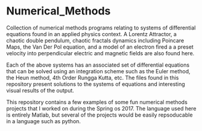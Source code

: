 # Numerical_Methods
Collection of numerical methods programs relating to systems of differential equations found in an applied physics context. 
A Lorentz Attractor, a chaotic double pendulum, chaotic fractals dynamics including Poincare Maps, the Van Der Pol equation, 
and a model of an electron fired a a preset velocity into perpendicular electric and magnetic fields are also found here.

Each of the above systems has an associated set of differential equations that can be solved using an integration scheme such as the
Euler method, the Heun method, 4th Order Rungga Kutta, etc. The files found in this repository present solutions to the systems of
equations and interesting visual results of the output. 

This repository contains a few examples of some fun numerical methods projects that I worked on during the Spring os 2017. 
The language used here is entirely Matlab, but several of the projects would be easily repsoducable in a language such as python. 

